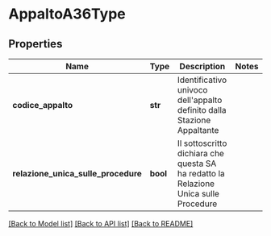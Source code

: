 # AppaltoA36Type

## Properties
Name | Type | Description | Notes
------------ | ------------- | ------------- | -------------
**codice_appalto** | **str** | Identificativo univoco dell&#x27;appalto definito dalla Stazione Appaltante | 
**relazione_unica_sulle_procedure** | **bool** | Il sottoscritto dichiara che questa SA ha redatto la Relazione Unica sulle Procedure | 

[[Back to Model list]](../README.md#documentation-for-models) [[Back to API list]](../README.md#documentation-for-api-endpoints) [[Back to README]](../README.md)

